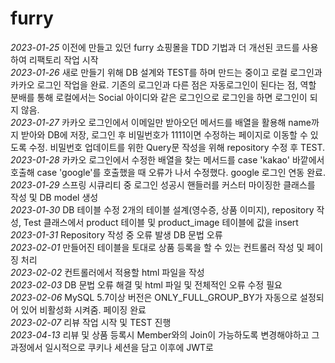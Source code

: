 # furry

<em>2023-01-25</em> 이전에 만들고 있던 furry 쇼핑몰을 TDD 기법과 더 개선된 코드를 사용하여 리팩토리 작업 시작 <br/>
<em>2023-01-26</em> 새로 만들기 위해 DB 설계와 TEST를 하며 만드는 중이고 로컬 로그인과 카카오 로그인 작업을 완료.
            기존의 로그인과 다른 점은 자동로그인이 된다는 점, 역할 분배를 통해 로컬에서는 Social 아이디와 같은
            로그인으로 로그인을 하면 로그인이 되지 않음. <br/>
<em>2023-01-27</em> 카카오 로그인에서 이메일만 받아오던 메서드를 배열을 활용해 name까지 받아와 DB에 저장, 로그인 후 비밀번호가 1111이면
	수정하는 페이지로 이동할 수 있도록 수정. 비밀번호 업데이트를 위한 Query문 작성을 위해 repository 수정 후 TEST. <br/>
<em>2023-01-28</em> 카카오 로그인에서 수정한 배열을 찾는 메서드를 case 'kakao' 바깥에서 호출해 case 'google'를 호출했을 때
	오류가 나서 수정했다. google 로그인 연동 완료.<br/>
<em>2023-01-29</em> 스프링 시큐리티 중 로그인 성공시 핸들러를 커스터 마이징한 클래스를 작성 및 DB model 생성<br/>
<em>2023-01-30</em> DB 테이블 수정 2개의 테이블 설계(영수증, 상품 이미지), repository 작성, Test 클래스에서 product 테이블 및
	product_image 테이블에 값을 insert<br/>
<em>2023-01-31</em> Repository 작성 중 오류 발생 DB 문법 오류<br/>
<em>2023-02-01</em> 만들어진 테이블을 토대로 상품 등록을 할 수 있는 컨트롤러 작성 및 페이징 처리<br/>
<em>2023-02-02</em> 컨트롤러에서 적용할 html 파일을 작성<br/>
<em>2023-02-03</em> DB 문법 오류 해결 및 html 파일 및 전체적인 오류 수정 필요<br/>
<em>2023-02-06</em> MySQL 5.7이상 버전은 ONLY_FULL_GROUP_BY가 자동으로 설정되어 있어 비활성화 시켜줌. 페이징 완료<br/>
<em>2023-02-07</em> 리뷰 작업 시작 및 TEST 진행<br/>
<em>2023-04-13</em> 리뷰 및 상품 등록시 Member와의 Join이 가능하도록 변경해야하고 그 과정에서 일시적으로 쿠키나 세션을 담고 이후에 JWT로 <br/>
